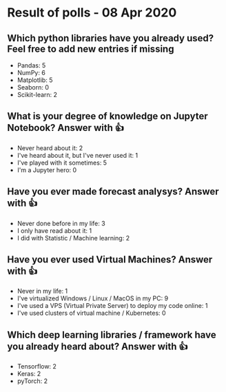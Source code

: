 ﻿# Result of polls - 08 Apr 2020

## Which python libraries have you already used? Feel free to add new entries if missing

- Pandas: 5
- NumPy: 6
- Matplotlib: 5
- Seaborn: 0
- Scikit-learn: 2

## What is your degree of knowledge on Jupyter Notebook? Answer with 👍

- Never heard about it: 2
- I've heard about it, but I've never used it: 1
- I've played with it sometimes: 5
- I'm a Jupyter hero: 0

## Have you ever made forecast analysys? Answer with 👍

- Never done before in my life: 3
- I only have read about it: 1
- I did with Statistic / Machine learning: 2

## Have you ever used Virtual Machines? Answer with 👍

- Never in my life: 1
- I've virtualized Windows / Linux / MacOS in my PC: 9
- I've used a VPS (Virtual Private Server) to deploy my code online: 1
- I've used clusters of virtual machine / Kubernetes: 0

## Which deep learning libraries / framework have you already heard about? Answer with 👍

- Tensorflow: 2
- Keras: 2
- pyTorch: 2
